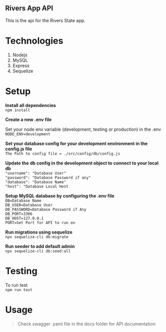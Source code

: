 ## Rivers App API
This is the api for the Rivers State app.

# Technologies
1. Nodejs
2. MySQL
3. Express
4. Sequelize

# Setup
**Install all dependencies**
<br>
    ```
    npm install
    ```
<br>
<!-- blank line -->
**Create a new .env file**
<!-- blank line -->
Set your node env variable (development, testing or production) in the .env\
    ```
        NODE_ENV=development
    ```
<!-- blank line -->
**Set your database config for your development environment in the config.js file**\
    ```
        The Path to config file = ./src/config/db/config.js
    ```
<!-- blank line -->
**Update the db config in the development object to connect to your local db**\
    ```
        "username": "Database User"
    ```\
    ```
        "password": "Database Password if any"
    ```\
    ```
        "database": "Database Name"
    ```\
    ```
        "host": "Database Local Host
    ```
<!-- blank line -->
**Setup MySQL database by configuring the .env file**\
    ```
        DB=Database Name
    ```\
    ```
        DB_USER=Database User
    ```\
    ```
        DB_PASSWORD=Database Password if Any
    ```\
    ```
        DB_PORT=3306
    ```\
    ```
        DB_HOST=127.0.0.1
    ```\
    ```
        PORT=Set Port for API to run on
    ```
<!-- blank line -->
**Run migrations using sequelize**\
    ```
        npx sequelize-cli db:migrate
    ```
<!-- blank line -->
**Run seeder to add default admin**\
    ```
        npx sequelize-cli db:seed:all
    ```

# Testing
To run test\
    ```
        npm run test
    ```

# Usage
> Check swagger .yaml file in the docs folder for API documentation